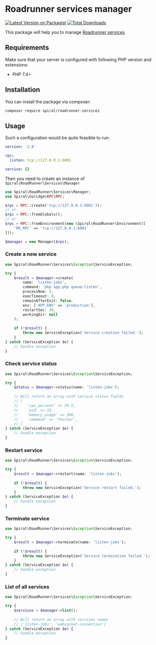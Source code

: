 # Roadrunner services manager

[![Latest Version on Packagist](https://img.shields.io/packagist/v/spiral/roadrunner-services.svg?style=flat-square)](https://packagist.org/packages/spiral/roadrunner-services)
[![Total Downloads](https://img.shields.io/packagist/dt/spiral/roadrunner-services.svg?style=flat-square)](https://packagist.org/packages/spiral/roadrunner-services)

This package will help you to manage [Roadrunner services](https://roadrunner.dev/docs/beep-beep-service)

## Requirements

Make sure that your server is configured with following PHP version and extensions:

- PHP 7.4+

## Installation

You can install the package via composer:

```bash
composer require spiral/roadrunner-services
```

## Usage

Such a configuration would be quite feasible to run:

```yaml
version: '2.8'

rpc:
  listen: tcp://127.0.0.1:6001

service: {}
```

Then you need to create an instance of `Spiral\RoadRunner\Services\Manager`

```php
use Spiral\RoadRunner\Services\Manager;
use Spiral\Goridge\RPC\RPC;

$rpc = RPC::create('tcp://127.0.0.1:6001'));
// or
$rpc = RPC::fromGlobals();
// or
$rpc = RPC::fromEnvironment(new \Spiral\RoadRunner\Environment([
    'RR_RPC' => 'tcp://127.0.0.1:6001'
]));

$manager = new Manager($rpc);
```

### Create a new service

```php
use Spiral\RoadRunner\Services\Exception\ServiceException;

try {
    $result = $manager->create(
        name: 'listen-jobs', 
        command: 'php app.php queue:listen',
        processNum: 3,
        execTimeout: 0,
        remainAfterExit: false,
        env: ['APP_ENV' => 'production'],
        restartSec: 30,
        workingDir: null
    );
    
    if (!$result) {
        throw new ServiceException('Service creation failed.');
    }
} catch (ServiceException $e) {
    // handle exception
}
```

### Check service status

```php
use Spiral\RoadRunner\Services\Exception\ServiceException;

try {
    $status = $manager->status(name: 'listen-jobs');
    
    // Will return an array with service status fields
    // [
    //    'cpu_percent' => 59.5,
    //    'pid' => 33,
    //    'memory_usage' => 200,
    //    'command' => 'foo/bar',
    // ] 
} catch (ServiceException $e) {
    // handle exception
}
```

### Restart service

```php
use Spiral\RoadRunner\Services\Exception\ServiceException;

try {
    $result = $manager->restart(name: 'listen-jobs');
    
    if (!$result) {
        throw new ServiceException('Service restart failed.');
    }
} catch (ServiceException $e) {
    // handle exception
}
```

### Terminate service

```php
use Spiral\RoadRunner\Services\Exception\ServiceException;

try {
    $result = $manager->terminate(name: 'listen-jobs');
    
    if (!$result) {
        throw new ServiceException('Service termination failed.');
    }
} catch (ServiceException $e) {
    // handle exception
}
```

### List of all services

```php
use Spiral\RoadRunner\Services\Exception\ServiceException;

try {
    $services = $manager->list();
    
    // Will return an array with services names
    // ['listen-jobs', 'websocket-connection'] 
} catch (ServiceException $e) {
    // handle exception
}
```
